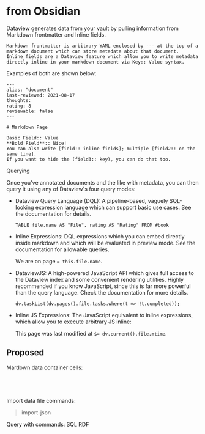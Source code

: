 # from Obsidian

Dataview generates data from your vault by pulling information from Markdown frontmatter and Inline fields.

    Markdown frontmatter is arbitrary YAML enclosed by --- at the top of a markdown document which can store metadata about that document.
    Inline fields are a Dataview feature which allow you to write metadata directly inline in your markdown document via Key:: Value syntax.

Examples of both are shown below:

    ---
    alias: "document"
    last-reviewed: 2021-08-17
    thoughts:
    rating: 8
    reviewable: false
    ---

    # Markdown Page
    
    Basic Field:: Value
    **Bold Field**:: Nice!
    You can also write [field:: inline fields]; multiple [field2:: on the same line].
    If you want to hide the (field3:: key), you can do that too.



Querying

Once you've annotated documents and the like with metadata, you can then query it using any of Dataview's four query modes:

* Dataview Query Language (DQL): A pipeline-based, vaguely SQL-looking expression language which can support basic use cases. See the documentation for details.

    ```dataview
    TABLE file.name AS "File", rating AS "Rating" FROM #book
    ```

* Inline Expressions: DQL expressions which you can embed directly inside markdown and which will be evaluated in preview mode. See the documentation for allowable queries.

    We are on page `= this.file.name`.

* DataviewJS: A high-powered JavaScript API which gives full access to the Dataview index and some convenient rendering utilities. Highly recommended if you know JavaScript, since this is far more powerful than the query language. Check the documentation for more details.


    ```dataviewjs
    dv.taskList(dv.pages().file.tasks.where(t => !t.completed));
    ```

* Inline JS Expressions: The JavaScript equivalent to inline expressions, which allow you to execute arbitrary JS inline:

    This page was last modified at `$= dv.current().file.mtime`.


## Proposed


Mardown data container cells:

```json

```

```yaml

```

```csv

```

```rdf

```

Import data file commands:

>import-json <filename>


Query with commands:
SQL
RDF
